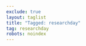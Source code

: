 ```yaml
---
exclude: true
layout: taglist
title: "Tagged: researchday"
tag: researchday
robots: noindex
---
```

